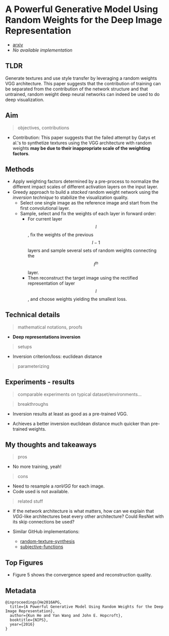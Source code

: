 # A Powerful Generative Model Using Random Weights for the Deep Image Representation
 
* [arxiv](https://arxiv.org/abs/1606.04801)
* *No available implementation*


## TLDR

Generate textures and use style transfer by leveraging a random weights VGG architecture. This paper suggests that the contribution of training can be separated from the contribution of the network structure and that untrained, random weight deep neural networks can indeed be used to do deep visualization. 


## Aim

> objectives, contributions
* Contribution: This paper suggests that the failed attempt by Gatys et al.'s to synthetize textures using the VGG architecture with random weights **may be due to their inappropriate scale of the weighting factors**.

## Methods

* Apply weighting factors determined by a pre-process to normalize the different impact scales of different activation layers on the input layer.
* Greedy approach to build a *stacked* random weight network using the *inversion technique* to stabilize the visualization quality.
  * Select one single image as the reference image and start from the first convolutional layer.
  * Sample, select and fix the weights of each layer in forward order:
    * For current layer $$l$$, fix the weights of the previous $$l - 1$$ layers and sample several sets of random weights connecting the $$l^{th}$$ layer.
    * Then reconstruct the target image using the rectified representation of layer $$l$$, and choose weights yielding the smallest loss.

## Technical details

> mathematical notations, proofs

* **Deep representations inversion**

> setups

* Inversion criterion/loss: euclidean distance

> parameterizing

## Experiments - results

> comparable experiments on typical dataset/environments...

> breakthroughs

* Inversion results at least as good as a pre-trained VGG.

*  Achieves a better inversion euclidean distance much quicker than pre-trained weights.

## My thoughts and takeaways

> pros
* No more training, yeah!

> cons
* Need to resample a *ranVGG* for each image.
* Code used is not available.


> related stuff
* If the network architecture is what matters, how can we explain that *VGG*-like architectures beat every other architecture? Could ResNet with its skip connections be used?

* Similar GitHub implementations:
  * [random-texture-synthesis](https://github.com/ivust/random-texture-synthesis)
  * [subjective-functions](https://github.com/wxs/subjective-functions)

## Top Figures

* Figure 5 shows the convergence speed and reconstruction quality. 

## Metadata
```
@inproceedings{He2016APG,
  title={A Powerful Generative Model Using Random Weights for the Deep Image Representation},
  author={Kun He and Yan Wang and John E. Hopcroft},
  booktitle={NIPS},
  year={2016}
}
```
